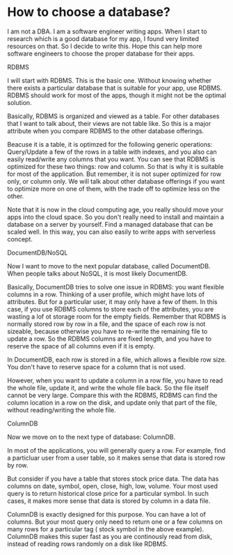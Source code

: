 # How to choose a database?

I am not a DBA. I am a software engineer writing apps. When I start to research which is a good database for my app, I found very limited resources on that. So I decide to write this. Hope this can help more software engineers to choose the proper database for their apps.

RDBMS

I will start with RDBMS. This is the basic one. Without knowing whether there exists a particular database that is suitable for your app, use RDBMS. RDBMS should work for most of the apps, though it might not be the optimal solution. 

Basically, RDBMS is organized and viewed as a table. For other databases that I want to talk about, their views are not table like. So this is a major attribute when you compare RDBMS to the other database offerings. 

Beacuse it is a table, it is optimzed for the following generic operations: Query/Update a few of the rows in a table with indexes, and you also can easily read/write any columns that you want. You can see that RDBMS is optimized for these two things: row and column. So that is why it is suitable for most of the application. But remember, it is not super optimized for row only, or column only. We will talk about other database offerings if you want to optimize more on one of them, with the trade off to optimize less on the other.

Note that it is now in the cloud computing age, you really should move your apps into the cloud space. So you don't really need to install and maintain a database on a server by yourself. Find a managed database that can be scaled well. In this way, you can also easily to write apps with serverless concept. 

DocumentDB/NoSQL

Now I want to move to the next popular database, called DocumentDB. When people talks about NoSQL, it is most likely DocumentDB. 

Basically, DocumentDB tries to solve one issue in RDBMS: you want flexible columns in a row. Thinking of a user profile, which might have lots of attributes. But for a particular user, it may only have a few of them. In this case, if you use RDBMS columns to store each of the attributes, you are wasting a lof ot storage room for the empty fields. Remember that RDBMS is normally stored row by row in a file, and the space of each row is not sizeable, because otherwise you have to re-write the remaining file to update a row. So the RDBMS columns are fixed length, and you have to reserve the space of all columns even if it is empty.

In DocumentDB, each row is stored in a file, which allows a flexible row size. You don't have to reserve space for a column that is not used.

However, when you want to update a column in a row file, you have to read the whole file, update it, and write the whole file back. So the file itself cannot be very large. Compare this with the RDBMS, RDBMS can find the column location in a row on the disk, and update only that part of the file, without reading/writing the whole file.

ColumnDB

Now we move on to the next type of database: ColumnDB. 

In most of the applications, you will generally query a row. For example, find a particluar user from a user table, so it makes sense that data is stored row by row.

But consider if you have a table that stores stock price data. The data has columns on date, symbol, open, close, high, low, volume. Your most used query is to return historical close price for a particular symbol. In such cases, it makes more sense that data is stored by column in a data file.

ColumnDB is exactly designed for this purpose. You can have a lot of columns. But your most query only need to return one or a few columns on many rows for a particular tag ( stock symbol in the above example). ColumnDB makes this super fast as you are continously read from disk, instead of reading rows randomly on a disk like RDBMS.








